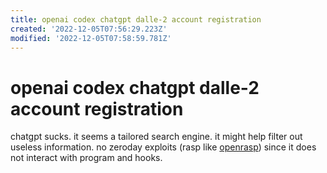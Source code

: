 ```yaml
---
title: openai codex chatgpt dalle-2 account registration
created: '2022-12-05T07:56:29.223Z'
modified: '2022-12-05T07:58:59.781Z'
---
```


# openai codex chatgpt dalle-2 account registration

chatgpt sucks. it seems a tailored search engine. it might help filter out useless information. no zeroday exploits (rasp like [openrasp](https://github.com/baidu/openrasp)) since it does not interact with program and hooks.
